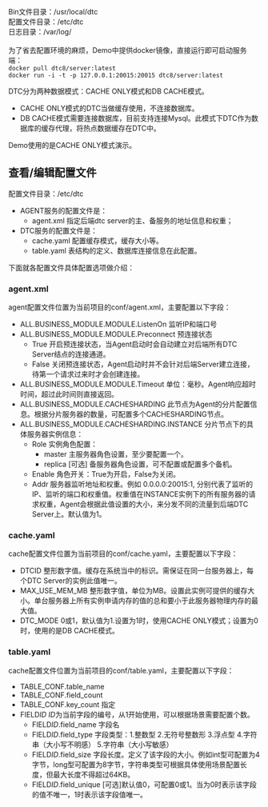 Bin文件目录：/usr/local/dtc<br/>
配置文件目录：/etc/dtc<br/>
日志目录：/var/log/<br/>
<br/>
为了省去配置环境的麻烦，Demo中提供docker镜像，直接运行即可启动服务端：<br/>
  `docker pull dtc8/server:latest`<br/>
  `docker run -i -t -p 127.0.0.1:20015:20015 dtc8/server:latest`

DTC分为两种数据模式：CACHE ONLY模式和DB CACHE模式。
- CACHE ONLY模式的DTC当做缓存使用，不连接数据库。
- DB CACHE模式需要连接数据库，目前支持连接Mysql。此模式下DTC作为数据库的缓存代理，将热点数据缓存在DTC中。
  
Demo使用的是CACHE ONLY模式演示。

## 查看/编辑配置文件
配置文件目录：/etc/dtc<br/>
- AGENT服务的配置文件是：
  * agent.xml 指定后端dtc server的主、备服务的地址信息和权重；
- DTC服务的配置文件是：
  * cache.yaml 配置缓存模式，缓存大小等。
  * table.yaml 表结构的定义、数据库连接信息在此配置。

下面就各配置文件具体配置选项做介绍：
### agent.xml
agent配置文件位置为当前项目的conf/agent.xml，主要配置以下字段：
- ALL.BUSINESS_MODULE.MODULE.ListenOn 监听IP和端口号
- ALL.BUSINESS_MODULE.MODULE.Preconnect 预连接状态
  * True 开启预连接状态，当Agent启动时会自动建立对后端所有DTC Server结点的连接通道。
  * False 关闭预连接状态，Agent启动时并不会针对后端Server建立连接，待第一个请求过来时才会创建连接。
- ALL.BUSINESS_MODULE.MODULE.Timeout 单位：毫秒。Agent响应超时时间，超过此时间则直接返回。
- ALL.BUSINESS_MODULE.CACHESHARDING 此节点为Agent的分片配置信息。根据分片服务器的数量，可配置多个CACHESHARDING节点。
- ALL.BUSINESS_MODULE.CACHESHARDING.INSTANCE 分片节点下的具体服务器实例信息：
  * Role 实例角色配置：
    *  master 主服务器角色设置，至少要配置一个。
    *  replica [可选] 备服务器角色设置，可不配置或配置多个备机。
  * Enable 角色开关：True为开启，False为关闭。
  * Addr 服务器监听地址和权重。例如 0.0.0.0:20015:1, 分别代表了监听的IP、监听的端口和权重值。权重值在INSTANCE实例下的所有服务器的请求权重，Agent会根据此值设置的大小，来分发不同的流量到后端DTC Server上。默认值为1。


### cache.yaml
cache配置文件位置为当前项目的conf/cache.yaml，主要配置以下字段：
* DTCID 整形数字值。缓存在系统当中的标识。需保证在同一台服务器上，每个DTC Server的实例此值唯一。
* MAX_USE_MEM_MB 整形数字值，单位为MB。设置此实例可提供的缓存大小。单台服务器上所有实例申请内存的值的总和要小于此服务器物理内存的最大值。
* DTC_MODE 0或1，默认值为1.设置为1时，使用CACHE ONLY模式；设置为0时，使用的是DB CACHE模式。

### table.yaml
cache配置文件位置为当前项目的conf/table.yaml，主要配置以下字段：
* TABLE_CONF.table_name
* TABLE_CONF.field_count
* TABLE_CONF.key_count 指定
* FIELD*ID* *ID*为当前字段的编号，从1开始使用，可以根据场景需要配置个数。
  * FIELD*ID*.field_name 字段名
  * FIELD*ID*.field_type 字段类型：1.整数型 2.无符号整数形 3.浮点型 4.字符串（大小写不明感） 5.字符串（大小写敏感）
  * FIELD*ID*.field_size 字段长度。定义了该字段的大小。例如int型可配置为4字节，long型可配置为8字节，字符串类型可根据具体使用场景配置长度，但最大长度不得超过64KB。
  * FIELD*ID*.field_unique [可选]默认值0，可配置0或1。当为0时表示该字段的值不唯一，1时表示该字段值唯一。
